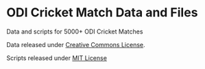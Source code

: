 # ODI Cricket Match Data and Files

Data and scripts for 5000+ ODI Cricket Matches

Data released under [Creative Commons License](https://github.com/soodoku/ODI-Cricket-Match-Data/blob/master/License%20For%20Data.html).

Scripts released under [MIT License](https://github.com/soodoku/ODI-Cricket-Match-Data/blob/master/LICENSE%20FOR%20SCRIPTS)
